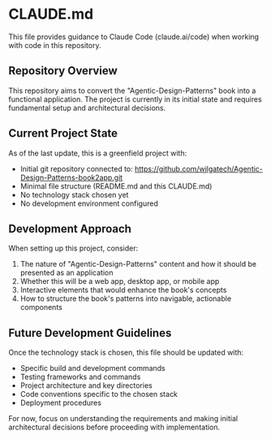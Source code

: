 # CLAUDE.md

This file provides guidance to Claude Code (claude.ai/code) when working with code in this repository.

## Repository Overview

This repository aims to convert the "Agentic-Design-Patterns" book into a functional application. The project is currently in its initial state and requires fundamental setup and architectural decisions.

## Current Project State

As of the last update, this is a greenfield project with:
- Initial git repository connected to: https://github.com/wjlgatech/Agentic-Design-Patterns-book2app.git
- Minimal file structure (README.md and this CLAUDE.md)
- No technology stack chosen yet
- No development environment configured

## Development Approach

When setting up this project, consider:
1. The nature of "Agentic-Design-Patterns" content and how it should be presented as an application
2. Whether this will be a web app, desktop app, or mobile app
3. Interactive elements that would enhance the book's concepts
4. How to structure the book's patterns into navigable, actionable components

## Future Development Guidelines

Once the technology stack is chosen, this file should be updated with:
- Specific build and development commands
- Testing frameworks and commands
- Project architecture and key directories
- Code conventions specific to the chosen stack
- Deployment procedures

For now, focus on understanding the requirements and making initial architectural decisions before proceeding with implementation.